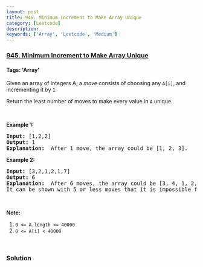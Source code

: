 ```yaml
---
layout: post
title: 945. Minimum Increment to Make Array Unique
category: [Leetcode]
description: 
keywords: ['Array', 'Leetcode', 'Medium']
---
```

### [945. Minimum Increment to Make Array Unique](https://leetcode.com/problems/minimum-increment-to-make-array-unique)

#### Tags: 'Array'

<div class="content__u3I1 question-content__JfgR"><div><p>Given an array of integers A, a <em>move</em> consists of choosing any <code>A[i]</code>, and incrementing it by <code>1</code>.</p>
<p>Return the least number of moves to make every value in <code>A</code> unique.</p>
<p> </p>
<p><strong>Example 1:</strong></p>
<pre><strong>Input: </strong><span id="example-input-1-1">[1,2,2]</span>
<strong>Output: </strong><span id="example-output-1">1</span>
<strong>Explanation: </strong> After 1 move, the array could be [1, 2, 3].
</pre>
<div>
<p><strong>Example 2:</strong></p>
<pre><strong>Input: </strong><span id="example-input-2-1">[3,2,1,2,1,7]</span>
<strong>Output: </strong><span id="example-output-2">6</span>
<strong>Explanation: </strong> After 6 moves, the array could be [3, 4, 1, 2, 5, 7].
It can be shown with 5 or less moves that it is impossible for the array to have all unique values.
</pre>
<p> </p>
</div>
<p><strong>Note:</strong></p>
<ol>
<li><code>0 &lt;= A.length &lt;= 40000</code></li>
<li><code>0 &lt;= A[i] &lt; 40000</code></li>
</ol>
<div>
<div> </div>
</div></div></div>

### Solution
